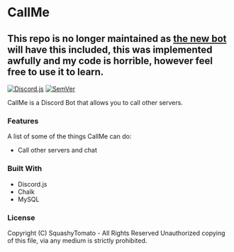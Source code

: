 # CallMe

## This repo is no longer maintained as [the new bot](https://ariyabot.xyz) will have this included, this was implemented awfully and my code is horrible, however feel free to use it to learn.

[![Discord.js](https://img.shields.io/badge/discord-js-orange)](https://github.com/discordjs/discord.js)
[![SemVer](https://img.shields.io/badge/SemVer-Versioning-black)](http://semver.org)


CallMe is a Discord Bot that allows you to call other servers.


### Features
A list of some of the things CallMe can do:

* Call other servers and chat


### Built With
* Discord.js
* Chalk
* MySQL


### License
Copyright (C) SquashyTomato - All Rights Reserved
Unauthorized copying of this file, via any medium is strictly prohibited.
